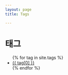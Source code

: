 ```yaml
---
layout: page
title: Tags 

---
```


<div class="page-content wc-container">
	<div class="post">
		<h1>태그</h1>  
		<ul>
			{% for tag in site.tags %}
			<li><a href="{{ '/tag/' | append:tag[0] | relative_url }}">{{ tag[0] }}</a></li>
			{% endfor %}
		</ul>
	</div>
</div>
